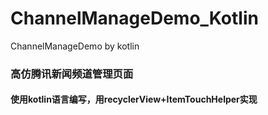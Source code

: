 # ChannelManageDemo_Kotlin
ChannelManageDemo by kotlin
### 高仿腾讯新闻频道管理页面 
#### 使用kotlin语言编写，用recyclerView+ItemTouchHelper实现
